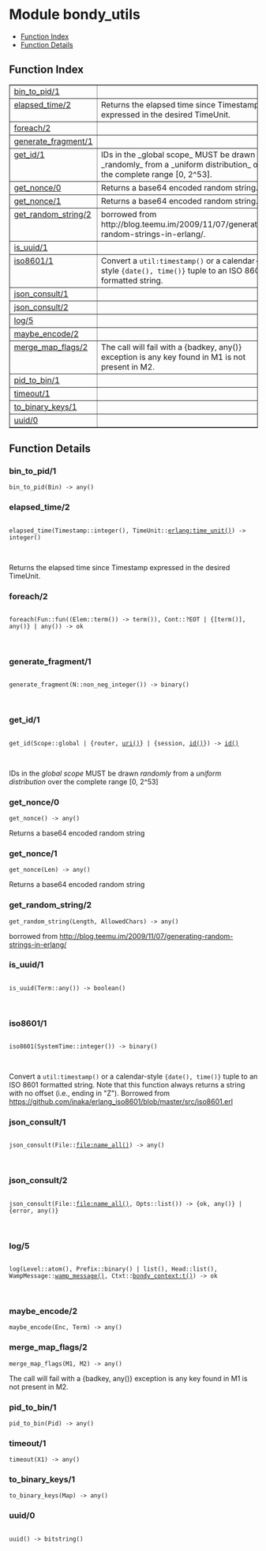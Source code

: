 

# Module bondy_utils #
* [Function Index](#index)
* [Function Details](#functions)

<a name="index"></a>

## Function Index ##


<table width="100%" border="1" cellspacing="0" cellpadding="2" summary="function index"><tr><td valign="top"><a href="#bin_to_pid-1">bin_to_pid/1</a></td><td></td></tr><tr><td valign="top"><a href="#elapsed_time-2">elapsed_time/2</a></td><td>Returns the elapsed time since Timestamp expressed in the
desired TimeUnit.</td></tr><tr><td valign="top"><a href="#foreach-2">foreach/2</a></td><td></td></tr><tr><td valign="top"><a href="#generate_fragment-1">generate_fragment/1</a></td><td></td></tr><tr><td valign="top"><a href="#get_id-1">get_id/1</a></td><td>
IDs in the _global scope_ MUST be drawn _randomly_ from a _uniform
distribution_ over the complete range [0, 2^53].</td></tr><tr><td valign="top"><a href="#get_nonce-0">get_nonce/0</a></td><td>Returns a base64 encoded random string.</td></tr><tr><td valign="top"><a href="#get_nonce-1">get_nonce/1</a></td><td>Returns a base64 encoded random string.</td></tr><tr><td valign="top"><a href="#get_random_string-2">get_random_string/2</a></td><td>
borrowed from
http://blog.teemu.im/2009/11/07/generating-random-strings-in-erlang/.</td></tr><tr><td valign="top"><a href="#is_uuid-1">is_uuid/1</a></td><td></td></tr><tr><td valign="top"><a href="#iso8601-1">iso8601/1</a></td><td>Convert a <code>util:timestamp()</code> or a calendar-style <code>{date(), time()}</code>
tuple to an ISO 8601 formatted string.</td></tr><tr><td valign="top"><a href="#json_consult-1">json_consult/1</a></td><td></td></tr><tr><td valign="top"><a href="#json_consult-2">json_consult/2</a></td><td></td></tr><tr><td valign="top"><a href="#log-5">log/5</a></td><td></td></tr><tr><td valign="top"><a href="#maybe_encode-2">maybe_encode/2</a></td><td></td></tr><tr><td valign="top"><a href="#merge_map_flags-2">merge_map_flags/2</a></td><td>
The call will fail with a {badkey, any()} exception is any key found in M1
is not present in M2.</td></tr><tr><td valign="top"><a href="#pid_to_bin-1">pid_to_bin/1</a></td><td></td></tr><tr><td valign="top"><a href="#timeout-1">timeout/1</a></td><td></td></tr><tr><td valign="top"><a href="#to_binary_keys-1">to_binary_keys/1</a></td><td></td></tr><tr><td valign="top"><a href="#uuid-0">uuid/0</a></td><td></td></tr></table>


<a name="functions"></a>

## Function Details ##

<a name="bin_to_pid-1"></a>

### bin_to_pid/1 ###

`bin_to_pid(Bin) -> any()`

<a name="elapsed_time-2"></a>

### elapsed_time/2 ###

<pre><code>
elapsed_time(Timestamp::integer(), TimeUnit::<a href="erlang.md#type-time_unit">erlang:time_unit()</a>) -&gt; integer()
</code></pre>
<br />

Returns the elapsed time since Timestamp expressed in the
desired TimeUnit.

<a name="foreach-2"></a>

### foreach/2 ###

<pre><code>
foreach(Fun::fun((Elem::term()) -&gt; term()), Cont::?EOT | {[term()], any()} | any()) -&gt; ok
</code></pre>
<br />

<a name="generate_fragment-1"></a>

### generate_fragment/1 ###

<pre><code>
generate_fragment(N::non_neg_integer()) -&gt; binary()
</code></pre>
<br />

<a name="get_id-1"></a>

### get_id/1 ###

<pre><code>
get_id(Scope::global | {router, <a href="#type-uri">uri()</a>} | {session, <a href="#type-id">id()</a>}) -&gt; <a href="#type-id">id()</a>
</code></pre>
<br />

IDs in the _global scope_ MUST be drawn _randomly_ from a _uniform
distribution_ over the complete range [0, 2^53]

<a name="get_nonce-0"></a>

### get_nonce/0 ###

`get_nonce() -> any()`

Returns a base64 encoded random string

<a name="get_nonce-1"></a>

### get_nonce/1 ###

`get_nonce(Len) -> any()`

Returns a base64 encoded random string

<a name="get_random_string-2"></a>

### get_random_string/2 ###

`get_random_string(Length, AllowedChars) -> any()`

borrowed from
http://blog.teemu.im/2009/11/07/generating-random-strings-in-erlang/

<a name="is_uuid-1"></a>

### is_uuid/1 ###

<pre><code>
is_uuid(Term::any()) -&gt; boolean()
</code></pre>
<br />

<a name="iso8601-1"></a>

### iso8601/1 ###

<pre><code>
iso8601(SystemTime::integer()) -&gt; binary()
</code></pre>
<br />

Convert a `util:timestamp()` or a calendar-style `{date(), time()}`
tuple to an ISO 8601 formatted string. Note that this function always
returns a string with no offset (i.e., ending in "Z").
Borrowed from
https://github.com/inaka/erlang_iso8601/blob/master/src/iso8601.erl

<a name="json_consult-1"></a>

### json_consult/1 ###

<pre><code>
json_consult(File::<a href="file.md#type-name_all">file:name_all()</a>) -&gt; any()
</code></pre>
<br />

<a name="json_consult-2"></a>

### json_consult/2 ###

<pre><code>
json_consult(File::<a href="file.md#type-name_all">file:name_all()</a>, Opts::list()) -&gt; {ok, any()} | {error, any()}
</code></pre>
<br />

<a name="log-5"></a>

### log/5 ###

<pre><code>
log(Level::atom(), Prefix::binary() | list(), Head::list(), WampMessage::<a href="#type-wamp_message">wamp_message()</a>, Ctxt::<a href="bondy_context.md#type-t">bondy_context:t()</a>) -&gt; ok
</code></pre>
<br />

<a name="maybe_encode-2"></a>

### maybe_encode/2 ###

`maybe_encode(Enc, Term) -> any()`

<a name="merge_map_flags-2"></a>

### merge_map_flags/2 ###

`merge_map_flags(M1, M2) -> any()`

The call will fail with a {badkey, any()} exception is any key found in M1
is not present in M2.

<a name="pid_to_bin-1"></a>

### pid_to_bin/1 ###

`pid_to_bin(Pid) -> any()`

<a name="timeout-1"></a>

### timeout/1 ###

`timeout(X1) -> any()`

<a name="to_binary_keys-1"></a>

### to_binary_keys/1 ###

`to_binary_keys(Map) -> any()`

<a name="uuid-0"></a>

### uuid/0 ###

<pre><code>
uuid() -&gt; bitstring()
</code></pre>
<br />


